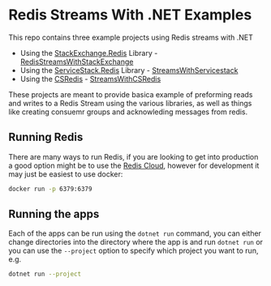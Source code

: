 # Redis Streams With .NET Examples

This repo contains three example projects using Redis streams with .NET

* Using the [StackExchange.Redis](https://github.com/StackExchange/StackExchange.Redis) Library - [RedisStreamsWithStackExchange](/RedisStreamsWithStackExchange)
* Using the [ServiceStack.Redis](https://github.com/ServiceStack/ServiceStack.Redis) Library - [StreamsWithServicestack](/StreamsWithServicestack)
* Using the [CSRedis](https://github.com/2881099/csredis) - [StreamsWithCSRedis](/StreamsWithCSRedis)

These projects are meant to provide basica example of preforming reads and writes to a Redis Stream using the various libraries, as well as things like creating consuemr groups and acknowleding messages from redis.

## Running Redis

There are many ways to run Redis, if you are looking to get into production a good option might be to use the [Redis Cloud](https://app.redislabs.com/#/), however for development it may just be easiest to use docker:

```bash
docker run -p 6379:6379
```

## Running the apps

Each of the apps can be run using the `dotnet run` command, you can either change directories into the directory where the app is and run `dotnet run` or you can use the `--project` option to specify which project you want to run, e.g.

```bash
dotnet run --project 
```